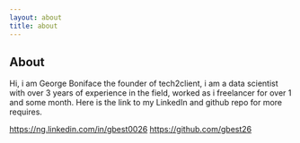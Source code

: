```yaml
---
layout: about
title: about
---
```


## About

Hi, i am George Boniface the founder of tech2client, i am a data scientist with over 3 years of experience in the field, worked as i freelancer for over 1 and some month. 
Here is the link to my LinkedIn and github repo for more requires. 

https://ng.linkedin.com/in/gbest0026
https://github.com/gbest26
